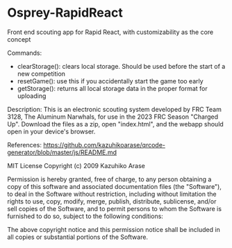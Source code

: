 # Osprey-RapidReact
Front end scouting app for Rapid React, with customizability as the core concept

Commands:
 - clearStorage(): clears local storage. Should be used before the start of a new competition
 - resetGame(): use this if you accidentally start the game too early
 - getStorage(): returns all local storage data in the proper format for uploading

 
Description:
This is an electronic scouting system developed by FRC Team 3128, The Aluminum Narwhals, for use in the 2023 FRC Season "Charged Up". Download the files as a zip, open "index.html", and the webapp should open in your device's browser.

References:
https://github.com/kazuhikoarase/qrcode-generator/blob/master/js/README.md

MIT License
Copyright (c) 2009 Kazuhiko Arase

Permission is hereby granted, free of charge, to any person obtaining a copy
of this software and associated documentation files (the "Software"), to deal
in the Software without restriction, including without limitation the rights
to use, copy, modify, merge, publish, distribute, sublicense, and/or sell
copies of the Software, and to permit persons to whom the Software is
furnished to do so, subject to the following conditions:

The above copyright notice and this permission notice shall be included in all
copies or substantial portions of the Software.


